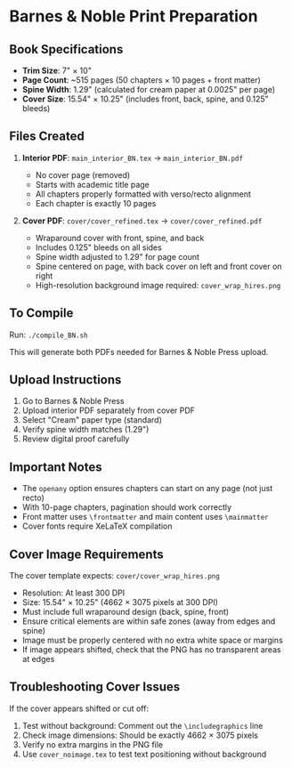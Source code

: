 # Barnes & Noble Print Preparation

## Book Specifications
- **Trim Size**: 7" × 10"
- **Page Count**: ~515 pages (50 chapters × 10 pages + front matter)
- **Spine Width**: 1.29" (calculated for cream paper at 0.0025" per page)
- **Cover Size**: 15.54" × 10.25" (includes front, back, spine, and 0.125" bleeds)

## Files Created
1. **Interior PDF**: `main_interior_BN.tex` → `main_interior_BN.pdf`
   - No cover page (removed)
   - Starts with academic title page
   - All chapters properly formatted with verso/recto alignment
   - Each chapter is exactly 10 pages

2. **Cover PDF**: `cover/cover_refined.tex` → `cover/cover_refined.pdf`
   - Wraparound cover with front, spine, and back
   - Includes 0.125" bleeds on all sides
   - Spine width adjusted to 1.29" for page count
   - Spine centered on page, with back cover on left and front cover on right
   - High-resolution background image required: `cover_wrap_hires.png`

## To Compile
Run: `./compile_BN.sh`

This will generate both PDFs needed for Barnes & Noble Press upload.

## Upload Instructions
1. Go to Barnes & Noble Press
2. Upload interior PDF separately from cover PDF
3. Select "Cream" paper type (standard)
4. Verify spine width matches (1.29")
5. Review digital proof carefully

## Important Notes
- The `openany` option ensures chapters can start on any page (not just recto)
- With 10-page chapters, pagination should work correctly
- Front matter uses `\frontmatter` and main content uses `\mainmatter`
- Cover fonts require XeLaTeX compilation

## Cover Image Requirements
The cover template expects: `cover/cover_wrap_hires.png`
- Resolution: At least 300 DPI
- Size: 15.54" × 10.25" (4662 × 3075 pixels at 300 DPI)
- Must include full wraparound design (back, spine, front)
- Ensure critical elements are within safe zones (away from edges and spine)
- Image must be properly centered with no extra white space or margins
- If image appears shifted, check that the PNG has no transparent areas at edges

## Troubleshooting Cover Issues
If the cover appears shifted or cut off:
1. Test without background: Comment out the `\includegraphics` line
2. Check image dimensions: Should be exactly 4662 × 3075 pixels
3. Verify no extra margins in the PNG file
4. Use `cover_noimage.tex` to test text positioning without background

